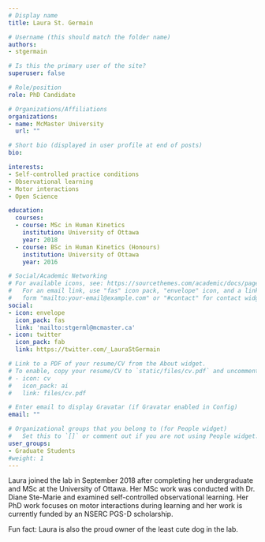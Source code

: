 ```yaml
---
# Display name
title: Laura St. Germain

# Username (this should match the folder name)
authors:
- stgermain

# Is this the primary user of the site?
superuser: false

# Role/position
role: PhD Candidate

# Organizations/Affiliations
organizations:
- name: McMaster University
  url: ""

# Short bio (displayed in user profile at end of posts)
bio:

interests:
- Self-controlled practice conditions
- Observational learning
- Motor interactions
- Open Science

education:
  courses:
  - course: MSc in Human Kinetics
    institution: University of Ottawa
    year: 2018
  - course: BSc in Human Kinetics (Honours)
    institution: University of Ottawa
    year: 2016

# Social/Academic Networking
# For available icons, see: https://sourcethemes.com/academic/docs/page-builder/#icons
#   For an email link, use "fas" icon pack, "envelope" icon, and a link in the
#   form "mailto:your-email@example.com" or "#contact" for contact widget.
social:
- icon: envelope
  icon_pack: fas
  link: 'mailto:stgerml@mcmaster.ca'
- icon: twitter
  icon_pack: fab
  link: https://twitter.com/_LauraStGermain

# Link to a PDF of your resume/CV from the About widget.
# To enable, copy your resume/CV to `static/files/cv.pdf` and uncomment the lines below.
# - icon: cv
#   icon_pack: ai
#   link: files/cv.pdf

# Enter email to display Gravatar (if Gravatar enabled in Config)
email: ""

# Organizational groups that you belong to (for People widget)
#   Set this to `[]` or comment out if you are not using People widget.
user_groups:
- Graduate Students
#weight: 1
---
```


Laura joined the lab in September 2018 after completing her undergraduate and MSc at the University of Ottawa. Her MSc work was conducted with Dr. Diane Ste-Marie and examined self-controlled observational learning. Her PhD work focuses on motor interactions during learning and her work is currently funded by an NSERC PGS-D scholarship. 

Fun fact: Laura is also the proud owner of the least cute dog in the lab.
